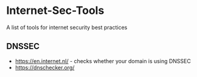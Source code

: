 # Internet-Sec-Tools
A list of tools for internet security best practices 

## DNSSEC
- https://en.internet.nl/ - checks whether your domain is using DNSSEC
- https://dnschecker.org/
